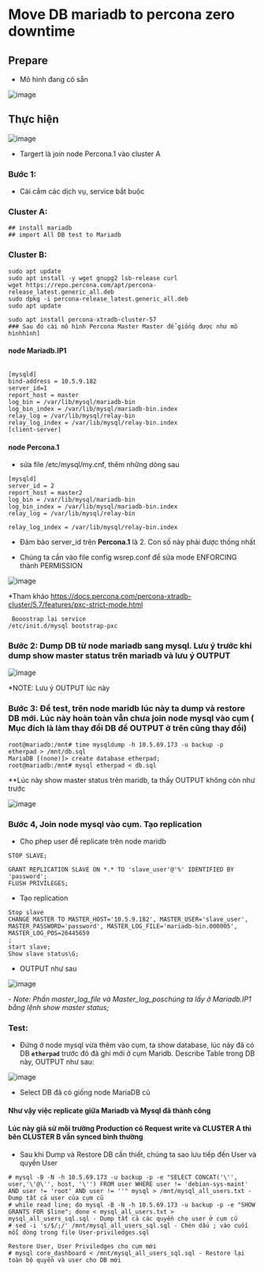 # Move DB mariadb to percona zero downtime

## Prepare 
- Mô hình đang có sẵn 


![image](https://user-images.githubusercontent.com/83824403/186573923-7db11cd3-c618-4067-8239-a9c809e423bc.png)

## Thực hiện

![image](https://user-images.githubusercontent.com/83824403/186574476-47f3db83-07b7-4dbc-b9f7-04b1f73a6def.png)
 
 
 - Targert là join node Percona.1 vào cluster A 


### Bước 1: 
- Cài cắm các dịch vụ, service bắt buộc

### Cluster A:
```
## install mariadb
## import All DB test to Mariadb
```

### Cluster B:
```
sudo apt update
sudo apt install -y wget gnupg2 lsb-release curl
wget https://repo.percona.com/apt/percona-release_latest.generic_all.deb
sudo dpkg -i percona-release_latest.generic_all.deb
sudo apt update

sudo apt install percona-xtradb-cluster-57
### Sau đó cài mô hình Percona Master Master để giống được như mô hìnhhình]
```
#### node Mariadb.IP1
```

[mysqld]
bind-address = 10.5.9.182
server_id=1
report_host = master
log_bin = /var/lib/mysql/mariadb-bin
log_bin_index = /var/lib/mysql/mariadb-bin.index
relay_log = /var/lib/mysql/relay-bin
relay_log_index = /var/lib/mysql/relay-bin.index
[client-server]
```

#### node Percona.1 

- sửa file /etc/mysql/my.cnf, thêm những dòng sau

```
[mysqld]
server_id = 2
report_host = master2
log_bin = /var/lib/mysql/mariadb-bin
log_bin_index = /var/lib/mysql/mariadb-bin.index
relay_log = /var/lib/mysql/relay-bin

relay_log_index = /var/lib/mysql/relay-bin.index
```
- Đảm bảo server_id trên **Percona.1** là 2. Con số này phải được thống nhất



- Chúng ta cần vào file config wsrep.conf để sửa mode ENFORCING thành PERMISSION 


![image](https://user-images.githubusercontent.com/83824403/189520607-d23e41a0-77bc-45c8-a305-c05914275f70.png)

*Tham khảo https://docs.percona.com/percona-xtradb-cluster/5.7/features/pxc-strict-mode.html


```
 Booostrap lại service
/etc/init.d/mysql bootstrap-pxc
```



### Bước 2: Dump DB từ node mariadb sang mysql. Lưu ý trước khi dump show master status trên mariadb và lưu ý OUTPUT

![image](https://user-images.githubusercontent.com/83824403/189519681-80410915-312f-4592-a5c6-649769d78b0e.png)

*NOTE: Lưu ý OUTPUT lúc này




### Bước 3: Để test, trên node maridb lúc này ta dump và restore DB mới. Lúc này hoàn toàn vẫn chưa join node mysql vào cụm ( Mục đích là làm thay đổi DB để OUTPUT ở trên cũng thay đổi)


```
root@mariadb:/mnt# time mysqldump -h 10.5.69.173 -u backup -p  etherpad > /mnt/db.sql
MariaDB [(none)]> create database etherpad; 
root@mariadb:/mnt# mysql etherpad < db.sql
```


**Lúc này show master status trên maridb, ta thấy OUTPUT không còn như trước



![image](https://user-images.githubusercontent.com/83824403/189519977-675b91de-1c1b-40a8-9820-b30f93551688.png)


### Bước 4, Join node mysql vào cụm. Tạo replication


- Cho phep user để replicate trên node maridb
```
STOP SLAVE;

GRANT REPLICATION SLAVE ON *.* TO 'slave_user'@'%' IDENTIFIED BY 'password';
FLUSH PRIVILEGES;

```


- Tạo replication


```
Stop slave
CHANGE MASTER TO MASTER_HOST='10.5.9.182', MASTER_USER='slave_user', MASTER_PASSWORD='password', MASTER_LOG_FILE='mariadb-bin.000005', MASTER_LOG_POS=26445659
;
start slave;
Show slave status\G;

```

- OUTPUT như sau 

![image](https://user-images.githubusercontent.com/83824403/189520221-5572ceb1-6058-44de-b48e-7614c0911915.png)





*- Note: Phần *master_log_file* và *Master_log_pos*chúng ta lấy ở Mariadb.IP1 bằng lệnh *show master status*;*



### Test:

- Đứng ở node mysql vừa thêm vào cụm, ta show database, lúc này đã có DB **`etherpad`** trước đõ đã ghi mới ở cụm Maridb. Describe Table trong DB này, OUTPUT như sau:

![image](https://user-images.githubusercontent.com/83824403/189520351-745b1827-6ac2-4a1e-89dd-d0d93ff2c6d9.png)

- Select DB đã có giống node MariaDB cũ

#### Như vậy việc replicate giữa Mariadb và Mysql đã thành công
#### Lúc này giả sử môi trường Production có Request write và CLUSTER A thì bên CLUSTER B vẫn synced bình thường




- Sau khi Dump và Restore DB cần thiết, chúng ta sao lưu tiếp đến User và quyền User 



```
# mysql -B -N -h 10.5.69.173 -u backup -p -e "SELECT CONCAT('\'', user,'\'@\'', host, '\'') FROM user WHERE user != 'debian-sys-maint' AND user != 'root' AND user != ''" mysql > /mnt/mysql_all_users.txt - Dump tất cả user của cụm cũ
# while read line; do mysql -B -N -h 10.5.69.173 -u backup -p -e "SHOW GRANTS FOR $line"; done < mysql_all_users.txt > mysql_all_users_sql.sql - Dump tất cả các quyền cho user ở cụm cũ
# sed -i 's/$/;/' /mnt/mysql_all_users_sql.sql - Chèn dấu ; vào cuối mỗi dòng trong file User-priviledges.sql

Restore User, User Priviledges cho cụm mới
# mysql core_dashboard < /mnt/mysql_all_users_sql.sql - Restore lại toàn bộ quyền và user cho DB mới


````





